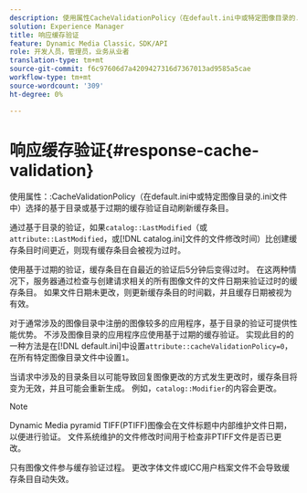 ```yaml
---
description: 使用属性CacheValidationPolicy（在default.ini中或特定图像目录的.ini文件中）选择的基于目录或基于过期的缓存验证自动刷新缓存条目。
solution: Experience Manager
title: 响应缓存验证
feature: Dynamic Media Classic，SDK/API
role: 开发人员，管理员，业务从业者
translation-type: tm+mt
source-git-commit: f6c97606d7a4209427316d7367013ad9585a5cae
workflow-type: tm+mt
source-wordcount: '309'
ht-degree: 0%

---
```



# 响应缓存验证{#response-cache-validation}

使用属性：:CacheValidationPolicy（在default.ini中或特定图像目录的.ini文件中）选择的基于目录或基于过期的缓存验证自动刷新缓存条目。

通过基于目录的验证，如果`catalog::LastModified`（或`attribute::LastModified`，或[!DNL catalog.ini]文件的文件修改时间）比创建缓存条目时间更近，则现有缓存条目会被视为过时。

使用基于过期的验证，缓存条目在自最近的验证后5分钟后变得过时。 在这两种情况下，服务器通过检查与创建请求相关的所有图像文件的文件日期来验证过时的缓存条目。 如果文件日期未更改，则更新缓存条目的时间戳，并且缓存日期被视为有效。

对于通常涉及的图像目录中注册的图像较多的应用程序，基于目录的验证可提供性能优势。 不涉及图像目录的应用程序应使用基于过期的缓存验证。 实现此目的的一种方法是在[!DNL default.ini]中设置`attribute::cacheValidationPolicy=0`，在所有特定图像目录文件中设置`1`。

当请求中涉及的目录条目以可能导致回复图像更改的方式发生更改时，缓存条目将变为无效，并且可能会重新生成。 例如，`catalog::Modifier`的内容会更改。

>[!NOTE]
>
>Dynamic Media pyramid TIFF(PTIFF)图像会在文件标题中内部维护文件日期，以便进行验证。 文件系统维护的文件修改时间用于检查非PTIFF文件是否已更改。

只有图像文件参与缓存验证过程。 更改字体文件或ICC用户档案文件不会导致缓存条目自动失效。
